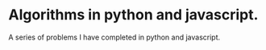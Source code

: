 # Algorithms in python and javascript.

A series of problems I have completed in python and javascript.